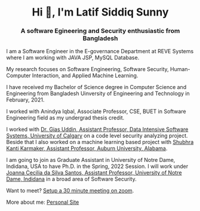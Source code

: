 <h1 align="center">Hi 👋, I'm Latif Siddiq Sunny</h1>
<h3 align="center">A software Egineering and Security enthusiastic from Bangladesh</h3>

<p>I am a Software Engineer in the E-governance Department at REVE Systems where I am working with JAVA JSP, MySQL Database.</p>

<p>My research focuses on Software Engineering, Software Security, Human-Computer Interaction, and Applied Machine Learning.</p>

<p>I have received my Bachelor of Science degree in Computer Science and Engineering from Bangladesh Uinversity of Engineering and Technology in February, 2021.</p>

<p>I worked with Anindya Iqbal, Associate Professor, CSE, BUET in Software Engineering field as my undergrad thesis credit.</p>
  
<p>I worked with <a href="https://giasuddin.ca">Dr. Gias Uddin, Assistant Professor, Data Intensive Software Systems, University of Calgary</a> on a code level security analyzing project. Beside that I also worked on a machine learning based project with <a href="https://karmake2.github.io">Shubhra Kanti Karmaker, Assistant Professor, Auburn University, Alabama</a>.</p>

<p>I am going to join as Graduate Assistant in University of Notre Dame, Indidana, USA to have Ph.D. in the Spring, 2022 Session. I will work under <a href="https://joannacss.github.io/">Joanna Cecilia da Silva Santos, Assistant Professor, University of Notre Dame, Indidana</a> in a broad area of Software Security.</p>

<p>Want to meet? <a href="https://calendly.com/lsiddiqsunny/30min">Setup a 30 minute meeting on zoom</a>.</p>

  
<p>More about me: <a href="https://lsiddiqsunny.github.io/">Personal Site</a></p>

